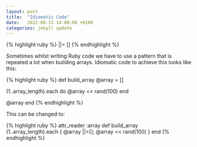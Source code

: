 ```yaml
---
layout: post
title:  "Idiomatic Code"
date:   2022-08-15 14:08:08 +0100
categories: jekyll update
---
```

{% highlight ruby %}
||= []
{% endhighlight %}

Sometimes whilst writing Ruby code we have to use a pattern that is repeated a lot when building arrays. Idiomatic code to achieve this looks like this:

{% highlight ruby %}
def build_array
  @array = []

  (1..array_length).each do
    @array << rand(100)
  end

  @array
end
{% endhighlight %}


This can be changed to:

{% highlight ruby %}
attr_reader :array
def build_array
  (1..array_length).each { @array ||=[]; @array << rand(100) }
end
{% endhighlight %}